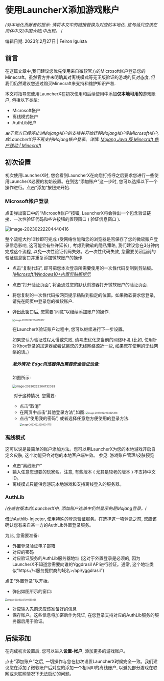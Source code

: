 # 使用LauncherX添加游戏账户

/*对本地化贡献者的提示: 请将本文中的链接替换为对应的本地化. 这句话只应该在简体中文(中国大陆)中出现。* /

编辑日期: 2023年2月27日 | Feiron Iguista

## 前言

在这篇文章中,我们建议您优先使用来自微软官方的Microsoft帐户登录您的Minecraft。虽然官方并未明确其对离线模式等无正版验证的游戏的反对态度, 但我们仍然建议您通过购买Minecraft来支持和维护知识产权.

本文将指导您使用LauncherX在初次使用和后续使用中添加**仅本地可用的**游戏账户, 包括以下类型:

- Microsoft帐户
- 离线模式帐户
- AuthLib帐户

*由于官方已经停止对Mojang帐户的支持并开始迁移Mojang帐户到Microsoft帐户, 故LauncherX将不再支持Mojang帐户登录。详情: [Mojang Java 版 Minecraft 帐户移动 | Minecraft](https://www.minecraft.net/zh-hans/mojang-account-move)*



## 初次设置

初次使用LauncherX时, 您会看到LauncherX在向您打招呼之后要求您进行一些使用LauncherX必要的初始设置。在到达“添加账户”这一步时, 您可以选择以下一个操作进行。点击“添加”按钮来开始.

### Microsoft帐户登录

点击弹出窗口中的“Microsoft帐户”按钮, LauncherX将会弹出一个包含验证链接、一次性验证代码和些许按钮的置顶窗口 ( 验证信息窗口 ).

![image-20230222204440416](./../../public/img/lxguide/使用LauncherX添加游戏账户/image-20230222204440416.png)

整个流程大约10秒即可完成 (受网络性能和您的浏览器是否保存了您的微软账户登录信息影响, 这可能会有些许延长) , 考虑到微软的隐私策略, 我们建议您在3分钟内完成这个流程, 以免一次性验证代码失效。若一次性代码失效, 您需要关闭当前的验证信息窗口并重复添加微软账户的操作.

- 点击“复制代码”, 即可把您本次登录所需要使用的一次性代码复制到剪贴板。*[[Microsoft]Windows10+内置剪贴板提示](https://support.microsoft.com/zh-cn/windows/%E5%89%AA%E8%B4%B4%E6%9D%BFwindows-c436501e-985d-1c8d-97ea-fe46ddf338c6)*

- 点击“打开验证页面”, 将会通过您的默认浏览器打开微软账户的验证页面.

- 将您复制的一次性代码按网页提示粘贴到指定的位置。如果微软要求您登录, 请先在网页中登录您的微软账户.

- 弹出此窗口后, 您需要“同意”以继续添加账户的操作.

  <img src="./../../public/img/lxguide/使用LauncherX添加游戏账户/image-20230222204659302.png" alt="image-20230222204659302" style="zoom:50%;" />

  在LauncherX验证账户过程中, 您可以继续进行下一步设置。

  如果您认为验证过程太慢或失败, 请考虑优化您当前的网络环境 (比如, 使用针对Xbox登录的加速器或尝试离您的无线网络源近一些, 如果您在使用的无线网络的话。) 

  

  ##### 意外情况: Edge浏览器弹出需要安全验证设备:

  如图所示:

  <img src="./../../public/img/lxguide/使用LauncherX添加游戏账户/image-20230222204732083.png" alt="image-20230222204732083" style="zoom:67%;" />

  ​	对于这种情况, 您需要:

  - 点击“取消”
  - 在网页中点击“其他登录方法”,如图:<img src="./../../public/img/lxguide/使用LauncherX添加游戏账户/image-20230222204925338.png" alt="image-20230222204925338" style="zoom:50%;" />
  - 点击“使用我的密码”, 或者选择任意您方便使用的登录方法.<img src="./../../public/img/lxguide/使用LauncherX添加游戏账户/image-20230222205034775.png" alt="image-20230222205034775" style="zoom:50%;" />

### 离线模式

这可以说是最简单的账户添加方法。您可以用LauncherX为您的本地游戏开启自定义皮肤, 这个功能只会对您的本地客户端生效。 参见: 游戏账户管理/皮肤预览

- 点击“离线账户”
- 输入任意您想要的玩家名。注意, 有些版本 ( 尤其是较老的版本 ) 不支持中文ID。
- 离线模式只能供您游玩本地游戏和支持离线登入的服务器。

### AuthLib

/*在临台版本的LauncherX中, 添加账户选单中仍然显示的是Mojang登录。*/

借助Authlib-Injector, 使用特殊的登录验证服务。在选择这一项登录之前, 您应该确认您有来自某一方的AuthLib外置登录服务。

为此, 您需要准备:

- 外置登录验证电子邮箱
- 对应的密码
- 对应验证服务的AuthLib服务器地址 (这对于外置登录是必须的, 因为LauncherX不知道您需要向谁的Yggdrasil API进行验证。通常, 这个地址类似“https://<服务提供商的域名>/api/yggdrasil”)

点击“外置登录”以开始。

- 弹出如图所示的窗口:

<img src="./../../public/img/lxguide/使用LauncherX添加游戏账户/image-20230227091559255.png" alt="image-20230227091559255" style="zoom:50%;" />

- 对应输入先前您应该准备好的信息
- 保存账户。这些信息将加密后作为凭证, 在您登录支持对应的AuthLib服务的服务器后用于验证。

## 后续添加

在完成初次设置后, 您可以进入**设置-帐户**, 添加更多的游戏账户。

点击“添加账户”之后, 一切操作与您在初次设置LauncherX时候完全一致。我们建议您在添加了微软账户后对应的添加一个相同ID的离线账户, 以避免部分游戏在联网或未联网情况下无法启动的问题。
